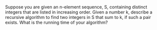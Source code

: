 Suppose you are given an n-element sequence, S, containing distinct integers that are listed in increasing order. Given a number k, describe a
recursive algorithm to find two integers in S that sum to k, if such a pair
exists. What is the running time of your algorithm?